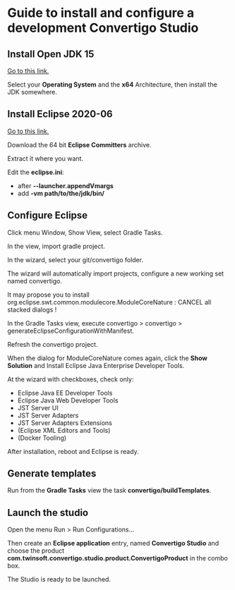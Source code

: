 # Guide to install and configure a development Convertigo Studio

## Install Open JDK 15

[Go to this link.](https://adoptopenjdk.net/releases.html?variant=openjdk15&jvmVariant=hotspot)

Select your **Operating System** and the **x64** Architecture, then install the JDK somewhere.

## Install Eclipse 2020-06

[Go to this link.](https://www.eclipse.org/downloads/packages/release/2020-09/r/eclipse-ide-eclipse-committers)

Download the 64 bit **Eclipse Committers** archive.

Extract it where you want.

Edit the **eclipse.ini**:
* after **--launcher.appendVmargs**
* add **-vm path/to/the/jdk/bin/**

## Configure Eclipse

Click menu Window, Show View, select Gradle Tasks.

In the view, import gradle project.

In the wizard, select your git/convertigo folder.

The wizard will automatically import projects, configure a new working set named convertigo.

It may propose you to install org.eclipse.swt.common.modulecore.ModuleCoreNature : CANCEL all stacked dialogs !

In the Gradle Tasks view, execute convertigo > convertigo > generateEclipseConfigurationWithManifest.

Refresh the convertigo project.

When the dialog for ModuleCoreNature comes again, click the **Show Solution** and Install Eclipse Java Enterprise Developer Tools.

At the wizard with checkboxes, check only:
* Eclipse Java EE Developer Tools
* Eclipse Java Web Developer Tools
* JST Server UI
* JST Server Adapters
* JST Server Adapters Extensions
* (Eclipse XML Editors and Tools)
* (Docker Tooling)

After installation, reboot and Eclipse is ready.

## Generate templates

Run from the **Gradle Tasks** view the task **convertigo/buildTemplates**.

## Launch the studio

Open the menu Run > Run Configurations...

Then create an **Eclipse application** entry, named **Convertigo Studio** and choose the product **com.twinsoft.convertigo.studio.product.ConvertigoProduct** in the combo box.

The Studio is ready to be launched.
